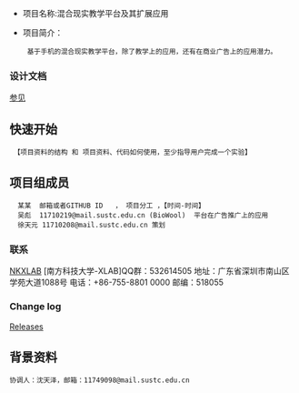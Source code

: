 * 项目名称:混合现实教学平台及其扩展应用
* 项目简介：

       基于手机的混合现实教学平台，除了教学上的应用，还有在商业广告上的应用潜力。
### 设计文档 ###
[参见](https://github.com/SUSTC-XLAB/TEST//wiki)

## 快速开始
     【项目资料的结构 和 项目资料、代码如何使用，至少指导用户完成一个实验】

## 项目组成员
      某某  邮箱或者GITHUB ID   ， 项目分工 ，【时间-时间】
      吴彪  11710219@mail.sustc.edu.cn (BioWool)  平台在广告推广上的应用
      徐天元 11710208@mail.sustc.edu.cn 策划
### 联系 ###
[NKXLAB](https://github.com/NKXLAB)
    [南方科技大学-XLAB]QQ群：532614505
    地址：广东省深圳市南山区学苑大道1088号 
    电话：+86-755-8801 0000 
    邮编：518055 
    
### Change log ###

[Releases](https://github.com/SUSTC-XLAB/TEST//releases)
 
## 背景资料
    协调人：沈天泽，邮箱：11749098@mail.sustc.edu.cn
